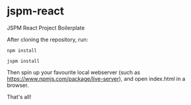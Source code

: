 # jspm-react

JSPM React Project Boilerplate

After cloning the repository, run:

`npm install`

`jspm install`

Then spin up your favourite local webserver (such as 
https://www.npmjs.com/package/live-server), and open index.html in a browser.

That's all!
